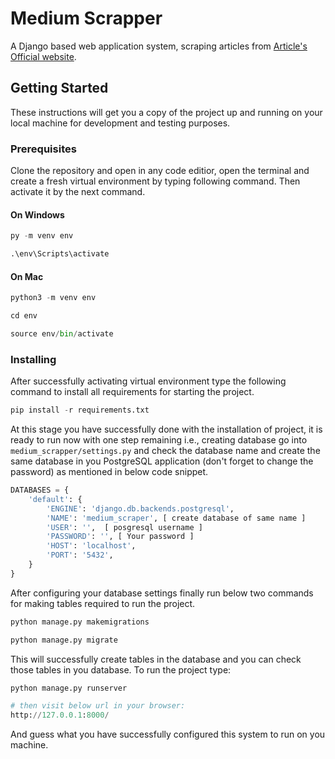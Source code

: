 # Medium Scrapper

A Django based web application system, scraping articles from [Article's Official website](https://medium.com/).

## Getting Started

These instructions will get you a copy of the project up and running on your local machine for development and testing purposes.

### Prerequisites

Clone the repository and open in any code editior, open the terminal and create a fresh virtual environment by typing following command. Then activate it by the next command.

#### On Windows
```python
py -m venv env

.\env\Scripts\activate
```
#### On Mac
```python
python3 -m venv env

cd env

source env/bin/activate
```

### Installing

After successfully activating virtual environment
type the following command to install all requirements for starting the project.

```python
pip install -r requirements.txt
```

At this stage you have successfully done with the installation of project, it is ready to run now with one step remaining i.e., creating database go into `medium_scrapper/settings.py` and check the database name and create the same database in you PostgreSQL application (don't forget to change the password) as mentioned in below code snippet.

```python
DATABASES = {
    'default': {
        'ENGINE': 'django.db.backends.postgresql',
        'NAME': 'medium_scraper', [ create database of same name ]
        'USER': '',  [ posgresql username ]
        'PASSWORD': '', [ Your password ]
        'HOST': 'localhost',
        'PORT': '5432',
    }
}
```
After configuring your database settings finally run below two commands for making tables required to run the project.

```python
python manage.py makemigrations

python manage.py migrate
```
This will successfully create tables in the database and you can check those tables in you database.
 To run the project type:
 ```python
python manage.py runserver

# then visit below url in your browser:
http://127.0.0.1:8000/
```
And guess what you have successfully configured this system to run on you machine.

